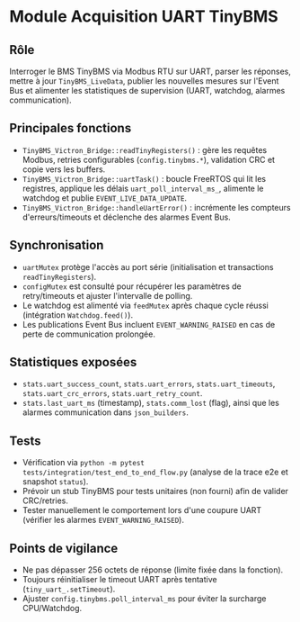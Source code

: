 # Module Acquisition UART TinyBMS

## Rôle
Interroger le BMS TinyBMS via Modbus RTU sur UART, parser les réponses, mettre à jour `TinyBMS_LiveData`, publier les nouvelles mesures sur l'Event Bus et alimenter les statistiques de supervision (UART, watchdog, alarmes communication).

## Principales fonctions
- `TinyBMS_Victron_Bridge::readTinyRegisters()` : gère les requêtes Modbus, retries configurables (`config.tinybms.*`), validation CRC et copie vers les buffers.
- `TinyBMS_Victron_Bridge::uartTask()` : boucle FreeRTOS qui lit les registres, applique les délais `uart_poll_interval_ms_`, alimente le watchdog et publie `EVENT_LIVE_DATA_UPDATE`.
- `TinyBMS_Victron_Bridge::handleUartError()` : incrémente les compteurs d'erreurs/timeouts et déclenche des alarmes Event Bus.

## Synchronisation
- `uartMutex` protège l'accès au port série (initialisation et transactions `readTinyRegisters`).
- `configMutex` est consulté pour récupérer les paramètres de retry/timeouts et ajuster l'intervalle de polling.
- Le watchdog est alimenté via `feedMutex` après chaque cycle réussi (intégration `Watchdog.feed()`).
- Les publications Event Bus incluent `EVENT_WARNING_RAISED` en cas de perte de communication prolongée.

## Statistiques exposées
- `stats.uart_success_count`, `stats.uart_errors`, `stats.uart_timeouts`, `stats.uart_crc_errors`, `stats.uart_retry_count`.
- `stats.last_uart_ms` (timestamp), `stats.comm_lost` (flag), ainsi que les alarmes communication dans `json_builders`.

## Tests
- Vérification via `python -m pytest tests/integration/test_end_to_end_flow.py` (analyse de la trace e2e et snapshot `status`).
- Prévoir un stub TinyBMS pour tests unitaires (non fourni) afin de valider CRC/retries.
- Tester manuellement le comportement lors d'une coupure UART (vérifier les alarmes `EVENT_WARNING_RAISED`).

## Points de vigilance
- Ne pas dépasser 256 octets de réponse (limite fixée dans la fonction).
- Toujours réinitialiser le timeout UART après tentative (`tiny_uart_.setTimeout`).
- Ajuster `config.tinybms.poll_interval_ms` pour éviter la surcharge CPU/Watchdog.
